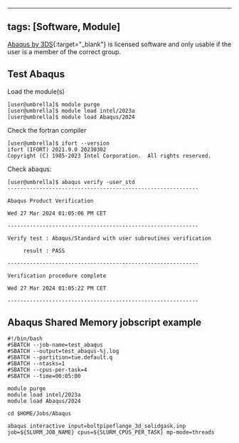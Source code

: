 
---
tags: [Software, Module]
---
[Abaqus by 3DS](https://www.3ds.com/products-services/simulia/products/abaqus/){:target="_blank"}
is licensed software and only usable if the user is a member of the correct group.

## Test Abaqus

Load the module(s)

```shell 
[user@umbrella]$ module purge
[user@umbrella]$ module load intel/2023a
[user@umbrella]$ module load Abaqus/2024
```

Check the fortran compiler

```shell
[user@umbrella]$ ifort --version
ifort (IFORT) 2021.9.0 20230302
Copyright (C) 1985-2023 Intel Corporation.  All rights reserved.
```

Check abaqus:

```shell 
[user@umbrella]$ abaqus verify -user_std
------------------------------------------------------------

Abaqus Product Verification

Wed 27 Mar 2024 01:05:06 PM CET

------------------------------------------------------------

Verify test : Abaqus/Standard with user subroutines verification

     result : PASS

------------------------------------------------------------

Verification procedure complete

Wed 27 Mar 2024 01:05:22 PM CET

------------------------------------------------------------
```

## Abaqus Shared Memory jobscript example 

```shell
#!/bin/bash
#SBATCH --job-name=test_abaqus
#SBATCH --output=test_abaqus-%j.log
#SBATCH --partition=tue.default.q
#SBATCH --ntasks=1
#SBATCH --cpus-per-task=4
#SBATCH --time=00:05:00

module purge
module load intel/2023a
module load Abaqus/2024

cd $HOME/Jobs/Abaqus

abaqus interactive input=boltpipeflange_3d_solidgask.inp job=${SLURM_JOB_NAME} cpus=${SLURM_CPUS_PER_TASK} mp-mode=threads
```

